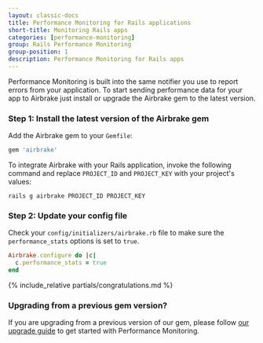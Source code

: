 ```yaml
---
layout: classic-docs
title: Performance Monitoring for Rails applications
short-title: Monitoring Rails apps
categories: [performance-monitoring]
group: Rails Performance Monitoring
group-position: 1
description: Performance Monitoring for Rails apps
---
```


Performance Monitoring is built into the same notifier you use to report errors
from your application. To start sending performance data for your app to
Airbrake just install or upgrade the Airbrake gem to the latest version.

### Step 1: Install the latest version of the Airbrake gem

Add the Airbrake gem to your `Gemfile`:

```ruby
gem 'airbrake'
```

To integrate Airbrake with your Rails application, invoke the following command
and replace `PROJECT_ID` and `PROJECT_KEY` with your project's values:

```shell
rails g airbrake PROJECT_ID PROJECT_KEY
```

### Step 2: Update your config file

Check your `config/initializers/airbrake.rb` file to make sure the
`performance_stats` options is set to `true`.

```rb
Airbrake.configure do |c|
  c.performance_stats = true
end
```

{% include_relative partials/congratulations.md %}

### Upgrading from a previous gem version?

If you are upgrading from a previous version of our gem, please follow [our
upgrade guide](/docs/ruby/upgrading-your-notifier/) to get started with
Performance Monitoring.
